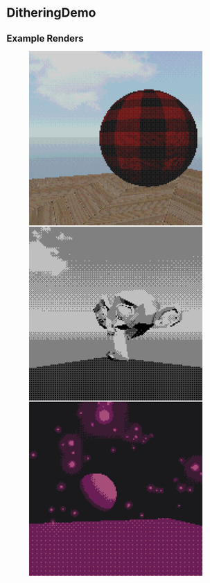# DitheringDemo

## Example Renders
<p align="center">
    <img src="renderImages/textured.png" alt="wood-render" width="400"/>
    <img src="renderImages/black-white-quantized.png" alt="cloth-render" width="400"/>
    <img src="renderImages/bloom-quantized-palette.png" alt="cloth-render" width="400"/>
</p>
